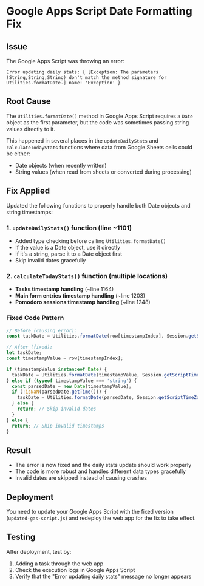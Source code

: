 # Google Apps Script Date Formatting Fix

## Issue
The Google Apps Script was throwing an error:
```
Error updating daily stats: { [Exception: The parameters (String,String,String) don't match the method signature for Utilities.formatDate.] name: 'Exception' }
```

## Root Cause
The `Utilities.formatDate()` method in Google Apps Script requires a `Date` object as the first parameter, but the code was sometimes passing string values directly to it.

This happened in several places in the `updateDailyStats` and `calculateTodayStats` functions where data from Google Sheets cells could be either:
- Date objects (when recently written)
- String values (when read from sheets or converted during processing)

## Fix Applied
Updated the following functions to properly handle both Date objects and string timestamps:

### 1. `updateDailyStats()` function (line ~1101)
- Added type checking before calling `Utilities.formatDate()`
- If the value is a Date object, use it directly
- If it's a string, parse it to a Date object first
- Skip invalid dates gracefully

### 2. `calculateTodayStats()` function (multiple locations)
- **Tasks timestamp handling** (~line 1164)
- **Main form entries timestamp handling** (~line 1203)  
- **Pomodoro sessions timestamp handling** (~line 1248)

### Fixed Code Pattern
```javascript
// Before (causing error):
const taskDate = Utilities.formatDate(row[timestampIndex], Session.getScriptTimeZone(), 'yyyy-MM-dd');

// After (fixed):
let taskDate;
const timestampValue = row[timestampIndex];

if (timestampValue instanceof Date) {
  taskDate = Utilities.formatDate(timestampValue, Session.getScriptTimeZone(), 'yyyy-MM-dd');
} else if (typeof timestampValue === 'string') {
  const parsedDate = new Date(timestampValue);
  if (!isNaN(parsedDate.getTime())) {
    taskDate = Utilities.formatDate(parsedDate, Session.getScriptTimeZone(), 'yyyy-MM-dd');
  } else {
    return; // Skip invalid dates
  }
} else {
  return; // Skip invalid timestamps
}
```

## Result
- The error is now fixed and the daily stats update should work properly
- The code is more robust and handles different data types gracefully
- Invalid dates are skipped instead of causing crashes

## Deployment
You need to update your Google Apps Script with the fixed version (`updated-gas-script.js`) and redeploy the web app for the fix to take effect.

## Testing
After deployment, test by:
1. Adding a task through the web app
2. Check the execution logs in Google Apps Script
3. Verify that the "Error updating daily stats" message no longer appears
